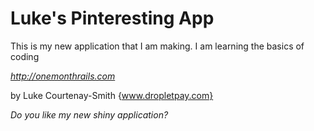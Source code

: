 # Luke's Pinteresting App

This is my new application that I am making. 
I am learning the basics of coding 


*http://onemonthrails.com*

by Luke Courtenay-Smith  {www.dropletpay.com}


*Do you like my new shiny application?* 




